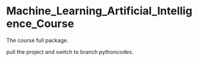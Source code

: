 # Machine_Learning_Artificial_Intelligence_Course
The course full package.


pull the project and switch to branch pythoncodes.
